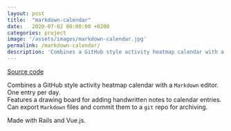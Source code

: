 ```yaml
---
layout: post
title:  "markdown-calendar"
date:   2020-07-02 00:00:00 +0200
categories: project
image: '/assets/images/markdown-calendar.jpg'
permalink: /markdown-calendar/
description: 'Combines a GitHub style activity heatmap calendar with a Markdown editor.'
---
```


[Source code](https://github.com/emilosman/markdown-calendar)

Combines a GitHub style activity heatmap calendar with a `Markdown` editor.  
One entry per day.  
Features a drawing board for adding handwritten notes to calendar entries.  
Can export `Markdown` files and commit them to a `git` repo for archiving.

Made with Rails and Vue.js.

